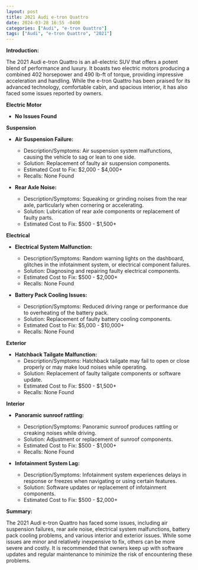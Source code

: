 ```yaml
---
layout: post
title: 2021 Audi e-tron Quattro
date: 2024-03-28 16:55 -0400
categories: ["Audi", "e-tron Quattro"]
tags: ["Audi", "e-tron Quattro", "2021"]
---
```

**Introduction:**

The 2021 Audi e-tron Quattro is an all-electric SUV that offers a potent blend of performance and luxury. It boasts two electric motors producing a combined 402 horsepower and 490 lb-ft of torque, providing impressive acceleration and handling. While the e-tron Quattro has been praised for its advanced technology, comfortable cabin, and spacious interior, it has also faced some issues reported by owners.

**Electric Motor**

* **No Issues Found**

**Suspension**

* **Air Suspension Failure:**
    * Description/Symptoms: Air suspension system malfunctions, causing the vehicle to sag or lean to one side.
    * Solution: Replacement of faulty air suspension components.
    * Estimated Cost to Fix: $2,000 - $4,000+
    * Recalls: None Found

* **Rear Axle Noise:**
    * Description/Symptoms: Squeaking or grinding noises from the rear axle, particularly when cornering or accelerating.
    * Solution: Lubrication of rear axle components or replacement of faulty parts.
    * Estimated Cost to Fix: $500 - $1,500+

**Electrical**

* **Electrical System Malfunction:**
    * Description/Symptoms: Random warning lights on the dashboard, glitches in the infotainment system, or electrical component failures.
    * Solution: Diagnosing and repairing faulty electrical components.
    * Estimated Cost to Fix: $500 - $2,000+
    * Recalls: None Found

* **Battery Pack Cooling Issues:**
    * Description/Symptoms: Reduced driving range or performance due to overheating of the battery pack.
    * Solution: Replacement of faulty battery cooling components.
    * Estimated Cost to Fix: $5,000 - $10,000+
    * Recalls: None Found

**Exterior**

* **Hatchback Tailgate Malfunction:**
    * Description/Symptoms: Hatchback tailgate may fail to open or close properly or may make loud noises while operating.
    * Solution: Replacement of faulty tailgate components or software update.
    * Estimated Cost to Fix: $500 - $1,500+
    * Recalls: None Found

**Interior**

* **Panoramic sunroof rattling:**
    * Description/Symptoms: Panoramic sunroof produces rattling or creaking noises while driving.
    * Solution: Adjustment or replacement of sunroof components.
    * Estimated Cost to Fix: $500 - $1,000+
    * Recalls: None Found

* **Infotainment System Lag:**
    * Description/Symptoms: Infotainment system experiences delays in response or freezes when navigating or using certain features.
    * Solution: Software updates or replacement of infotainment components.
    * Estimated Cost to Fix: $500 - $2,000+

**Summary:**

The 2021 Audi e-tron Quattro has faced some issues, including air suspension failures, rear axle noise, electrical system malfunctions, battery pack cooling problems, and various interior and exterior issues. While some issues are minor and relatively inexpensive to fix, others can be more severe and costly. It is recommended that owners keep up with software updates and regular maintenance to minimize the risk of encountering these problems.
